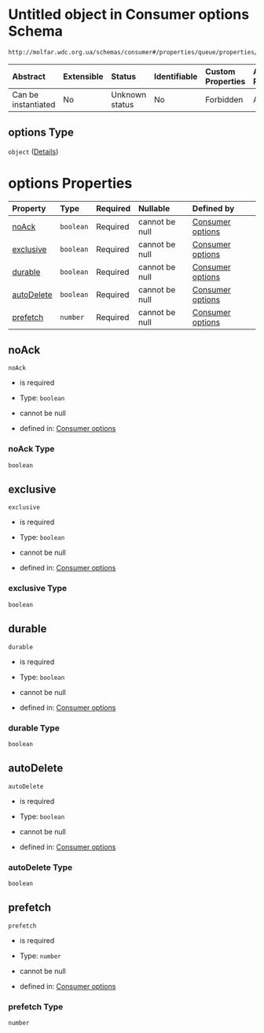 # Untitled object in Consumer options Schema

```txt
http://molfar.wdc.org.ua/schemas/consumer#/properties/queue/properties/options
```



| Abstract            | Extensible | Status         | Identifiable | Custom Properties | Additional Properties | Access Restrictions | Defined In                                                                |
| :------------------ | :--------- | :------------- | :----------- | :---------------- | :-------------------- | :------------------ | :------------------------------------------------------------------------ |
| Can be instantiated | No         | Unknown status | No           | Forbidden         | Allowed               | none                | [consumer.schema.json*](json/consumer.schema.json "open original schema") |

## options Type

`object` ([Details](consumer-properties-queue-properties-options.md))

# options Properties

| Property                  | Type      | Required | Nullable       | Defined by                                                                                                                                                                                       |
| :------------------------ | :-------- | :------- | :------------- | :----------------------------------------------------------------------------------------------------------------------------------------------------------------------------------------------- |
| [noAck](#noack)           | `boolean` | Required | cannot be null | [Consumer options](consumer-properties-queue-properties-options-properties-noack.md "http://molfar.wdc.org.ua/schemas/consumer#/properties/queue/properties/options/properties/noAck")           |
| [exclusive](#exclusive)   | `boolean` | Required | cannot be null | [Consumer options](consumer-properties-queue-properties-options-properties-exclusive.md "http://molfar.wdc.org.ua/schemas/consumer#/properties/queue/properties/options/properties/exclusive")   |
| [durable](#durable)       | `boolean` | Required | cannot be null | [Consumer options](consumer-properties-queue-properties-options-properties-durable.md "http://molfar.wdc.org.ua/schemas/consumer#/properties/queue/properties/options/properties/durable")       |
| [autoDelete](#autodelete) | `boolean` | Required | cannot be null | [Consumer options](consumer-properties-queue-properties-options-properties-autodelete.md "http://molfar.wdc.org.ua/schemas/consumer#/properties/queue/properties/options/properties/autoDelete") |
| [prefetch](#prefetch)     | `number`  | Required | cannot be null | [Consumer options](consumer-properties-queue-properties-options-properties-prefetch.md "http://molfar.wdc.org.ua/schemas/consumer#/properties/queue/properties/options/properties/prefetch")     |

## noAck



`noAck`

*   is required

*   Type: `boolean`

*   cannot be null

*   defined in: [Consumer options](consumer-properties-queue-properties-options-properties-noack.md "http://molfar.wdc.org.ua/schemas/consumer#/properties/queue/properties/options/properties/noAck")

### noAck Type

`boolean`

## exclusive



`exclusive`

*   is required

*   Type: `boolean`

*   cannot be null

*   defined in: [Consumer options](consumer-properties-queue-properties-options-properties-exclusive.md "http://molfar.wdc.org.ua/schemas/consumer#/properties/queue/properties/options/properties/exclusive")

### exclusive Type

`boolean`

## durable



`durable`

*   is required

*   Type: `boolean`

*   cannot be null

*   defined in: [Consumer options](consumer-properties-queue-properties-options-properties-durable.md "http://molfar.wdc.org.ua/schemas/consumer#/properties/queue/properties/options/properties/durable")

### durable Type

`boolean`

## autoDelete



`autoDelete`

*   is required

*   Type: `boolean`

*   cannot be null

*   defined in: [Consumer options](consumer-properties-queue-properties-options-properties-autodelete.md "http://molfar.wdc.org.ua/schemas/consumer#/properties/queue/properties/options/properties/autoDelete")

### autoDelete Type

`boolean`

## prefetch



`prefetch`

*   is required

*   Type: `number`

*   cannot be null

*   defined in: [Consumer options](consumer-properties-queue-properties-options-properties-prefetch.md "http://molfar.wdc.org.ua/schemas/consumer#/properties/queue/properties/options/properties/prefetch")

### prefetch Type

`number`
